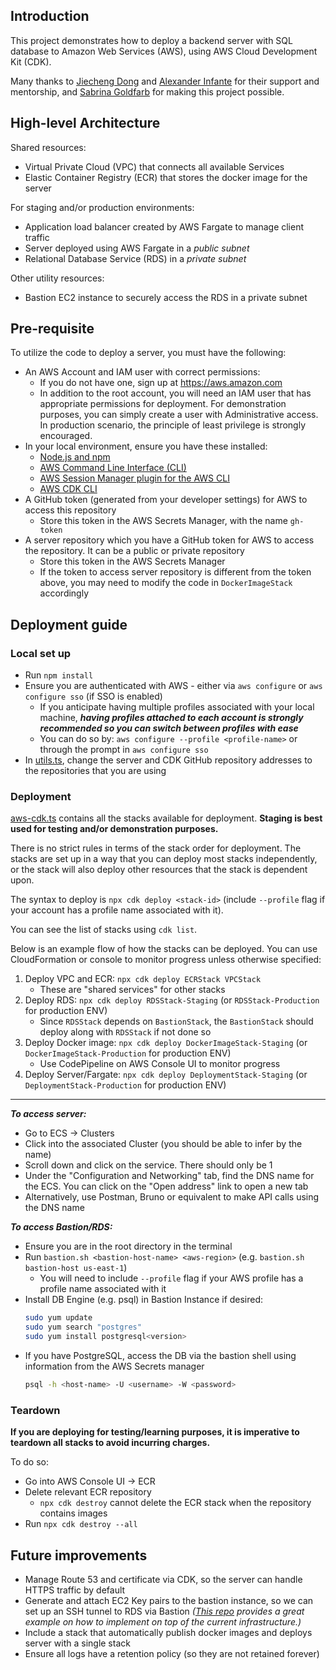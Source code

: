 ## Introduction

This project demonstrates how to deploy a backend server with SQL database to Amazon Web Services (AWS), using AWS Cloud Development Kit (CDK).

Many thanks to [Jiecheng Dong](https://github.com/jiedong111) and [Alexander Infante](https://github.com/Alexander-Infante) for their support and mentorship, and [Sabrina Goldfarb](https://github.com/sgoldfarb2) for making this project possible.

## High-level Architecture

Shared resources:

- Virtual Private Cloud (VPC) that connects all available Services
- Elastic Container Registry (ECR) that stores the docker image for the server

For staging and/or production environments:

- Application load balancer created by AWS Fargate to manage client traffic
- Server deployed using AWS Fargate in a _public subnet_
- Relational Database Service (RDS) in a _private subnet_

Other utility resources:

- Bastion EC2 instance to securely access the RDS in a private subnet

## Pre-requisite

To utilize the code to deploy a server, you must have the following:

- An AWS Account and IAM user with correct permissions:
  - If you do not have one, sign up at https://aws.amazon.com
  - In addition to the root account, you will need an IAM user that has appropriate permissions for deployment. For demonstration purposes, you can simply create a user with Administrative access. In production scenario, the principle of least privilege is strongly encouraged.
- In your local environment, ensure you have these installed:
  - [Node.js and npm](https://docs.npmjs.com/downloading-and-installing-node-js-and-npm)
  - [AWS Command Line Interface (CLI)](https://docs.aws.amazon.com/cli/latest/userguide/getting-started-install.html)
  - [AWS Session Manager plugin for the AWS CLI](https://docs.aws.amazon.com/systems-manager/latest/userguide/session-manager-working-with-install-plugin.html)
  - [AWS CDK CLI](https://docs.aws.amazon.com/cdk/v2/guide/getting_started.html)
- A GitHub token (generated from your developer settings) for AWS to access this repository
  - Store this token in the AWS Secrets Manager, with the name `gh-token`
- A server repository which you have a GitHub token for AWS to access the repository. It can be a public or private repository
  - Store this token in the AWS Secrets Manager
  - If the token to access server repository is different from the token above, you may need to modify the code in `DockerImageStack` accordingly

## Deployment guide

### Local set up

- Run `npm install`
- Ensure you are authenticated with AWS - either via `aws configure` or `aws configure sso` (if SSO is enabled)
  - If you anticipate having multiple profiles associated with your local machine, **_having profiles attached to each account is strongly recommended so you can switch between profiles with ease_**
  - You can do so by: `aws configure --profile <profile-name>` or through the prompt in `aws configure sso`
- In [utils.ts](./lib/utils.ts), change the server and CDK GitHub repository addresses to the repositories that you are using

### Deployment

[aws-cdk.ts](./bin/aws-cdk.ts) contains all the stacks available for deployment. **Staging is best used for testing and/or demonstration purposes.**

There is no strict rules in terms of the stack order for deployment. The stacks are set up in a way that you can deploy most stacks independently, or the stack will also deploy other resources that the stack is dependent upon.

The syntax to deploy is `npx cdk deploy <stack-id>` (include `--profile` flag if your account has a profile name associated with it).

You can see the list of stacks using `cdk list`.

Below is an example flow of how the stacks can be deployed. You can use CloudFormation or console to monitor progress unless otherwise specified:

1. Deploy VPC and ECR: `npx cdk deploy ECRStack VPCStack`
   - These are "shared services" for other stacks
2. Deploy RDS: `npx cdk deploy RDSStack-Staging` (or `RDSStack-Production` for production ENV)
   - Since `RDSStack` depends on `BastionStack`, the `BastionStack` should deploy along with `RDSStack` if not done so
3. Deploy Docker image: `npx cdk deploy DockerImageStack-Staging` (or `DockerImageStack-Production` for production ENV)
   - Use CodePipeline on AWS Console UI to monitor progress
4. Deploy Server/Fargate: `npx cdk deploy DeploymentStack-Staging` (or `DeploymentStack-Production` for production ENV)

---

**_To access server:_**

- Go to ECS -> Clusters
- Click into the associated Cluster (you should be able to infer by the name)
- Scroll down and click on the service. There should only be 1
- Under the "Configuration and Networking" tab, find the DNS name for the ECS. You can click on the "Open address" link to open a new tab
- Alternatively, use Postman, Bruno or equivalent to make API calls using the DNS name

**_To access Bastion/RDS:_**

- Ensure you are in the root directory in the terminal
- Run `bastion.sh <bastion-host-name> <aws-region>` (e.g. `bastion.sh bastion-host us-east-1`)
  - You will need to include `--profile` flag if your AWS profile has a profile name associated with it
- Install DB Engine (e.g. psql) in Bastion Instance if desired:
  ```bash
  sudo yum update
  sudo yum search "postgres"
  sudo yum install postgresql<version>
  ```
- If you have PostgreSQL, access the DB via the bastion shell using information from the AWS Secrets manager
  ```bash
  psql -h <host-name> -U <username> -W <password>
  ```

### Teardown

**If you are deploying for testing/learning purposes, it is imperative to teardown all stacks to avoid incurring charges.**

To do so:

- Go into AWS Console UI -> ECR
- Delete relevant ECR repository
  - `npx cdk destroy` cannot delete the ECR stack when the repository contains images
- Run `npx cdk destroy --all`

## Future improvements

- Manage Route 53 and certificate via CDK, so the server can handle HTTPS traffic by default
- Generate and attach EC2 Key pairs to the bastion instance, so we can set up an SSH tunnel to RDS via Bastion _([This repo](https://github.com/aws-samples/secure-bastion-cdk) provides a great example on how to implement on top of the current infrastructure.)_
- Include a stack that automatically publish docker images and deploys server with a single stack
- Ensure all logs have a retention policy (so they are not retained forever)
